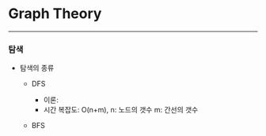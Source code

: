 # Graph Theory
---------------

### 탐색
* 탐색의 종류
    * DFS
        * 이론:  
        * 시간 복잡도: O(n+m), n: 노드의 갯수 m: 간선의 갯수 
          
    * BFS
